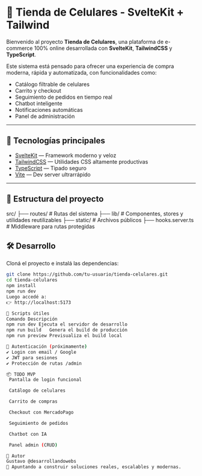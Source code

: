 # 📱 Tienda de Celulares - SvelteKit + Tailwind

Bienvenido al proyecto **Tienda de Celulares**, una plataforma de e-commerce 100% online desarrollada con **SvelteKit**, **TailwindCSS** y **TypeScript**.

Este sistema está pensado para ofrecer una experiencia de compra moderna, rápida y automatizada, con funcionalidades como:

- Catálogo filtrable de celulares
- Carrito y checkout
- Seguimiento de pedidos en tiempo real
- Chatbot inteligente
- Notificaciones automáticas
- Panel de administración

---

## 🚀 Tecnologías principales

- [SvelteKit](https://kit.svelte.dev/) — Framework moderno y veloz
- [TailwindCSS](https://tailwindcss.com/) — Utilidades CSS altamente productivas
- [TypeScript](https://www.typescriptlang.org/) — Tipado seguro
- [Vite](https://vitejs.dev/) — Dev server ultrarrápido

---

## 🧱 Estructura del proyecto

src/
├── routes/ # Rutas del sistema
├── lib/ # Componentes, stores y utilidades reutilizables
├── static/ # Archivos públicos
├── hooks.server.ts # Middleware para rutas protegidas



## 🛠️ Desarrollo

Cloná el proyecto e instalá las dependencias:

```bash
git clone https://github.com/tu-usuario/tienda-celulares.git
cd tienda-celulares
npm install
npm run dev
Luego accedé a:
👉 http://localhost:5173

🧪 Scripts útiles
Comando	Descripción
npm run dev	Ejecuta el servidor de desarrollo
npm run build	Genera el build de producción
npm run preview	Previsualiza el build local

🔐 Autenticación (próximamente)
✔️ Login con email / Google
✔️ JWT para sesiones
✔️ Protección de rutas /admin

📦 TODO MVP
 Pantalla de login funcional

 Catálogo de celulares

 Carrito de compras

 Checkout con MercadoPago

 Seguimiento de pedidos

 Chatbot con IA

 Panel admin (CRUD)

🧠 Autor
Gustavo @desarrollandowebs
🚀 Apuntando a construir soluciones reales, escalables y modernas.

